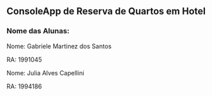## ConsoleApp de Reserva de Quartos em Hotel

### Nome das Alunas:

Nome: Gabriele Martinez dos Santos

RA: 1991045


Nome: Julia Alves Capellini

RA: 1994186


